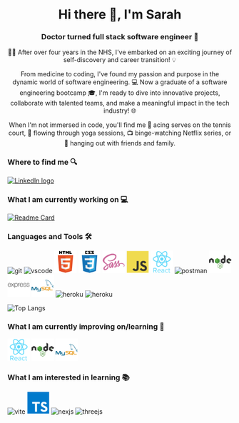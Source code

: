 <h1 align="center">Hi there 👋, I'm Sarah </h1>
<h3 align="center"> Doctor turned full stack software engineer 🌟 </h3>
<p align="center"> 👩‍💻 After over four years in the NHS, I've embarked on an exciting journey of self-discovery and career transition! 💡 </p>
<p align="center">From medicine to coding, I've found my passion and purpose in the dynamic world of software engineering. 💻 Now a graduate of a software engineering bootcamp 🎓, I'm ready to dive into innovative projects, collaborate with talented teams, and make a meaningful impact in the tech industry! 🌐</p> 
<p align="center"> When I'm not immersed in code, you'll find me 🎾 acing serves on the tennis court, 🧘 flowing through yoga sessions, 📺 binge-watching Netflix series, or 🌟 hanging out with friends and family. </p>

<h3>Where to find me 🔍 </h3>

[<img src="https://img.shields.io/badge/LinkedIn-282C34?logo=linkedin&logoColor=0077B5" alt="LinkedIn logo" target="_blank" height="25" />](https://www.linkedin.com/in/sarah-naunton) 


<h3 align="left">What I am currently working on 💻 </h3>

[![Readme Card](https://github-readme-stats.vercel.app/api/pin/?username=sarahnaunton&repo=mind-ease&theme=transparent&show_icons=true)](https://github.com/sarahnaunton/mind-ease)

<h3 align="left">Languages and Tools 🛠 </h3>
<p>
<img src="https://www.vectorlogo.zone/logos/git-scm/git-scm-icon.svg" alt="git" width="40" height="40"/> 
  <img src="https://cdn.jsdelivr.net/gh/devicons/devicon/icons/vscode/vscode-original.svg" alt="vscode" width="50" height="50"/>
<img src="https://raw.githubusercontent.com/devicons/devicon/master/icons/html5/html5-original-wordmark.svg" alt="html5" width="50" height="50"/> 
<img src="https://raw.githubusercontent.com/devicons/devicon/master/icons/css3/css3-original-wordmark.svg" alt="css3" width="50" height="50"/>  
<img src="https://raw.githubusercontent.com/devicons/devicon/master/icons/sass/sass-original.svg" alt="sass" width="50" height="50"/> 
<img src="https://raw.githubusercontent.com/devicons/devicon/master/icons/javascript/javascript-original.svg" alt="javascript" width="50" height="50"/> 
<img src="https://raw.githubusercontent.com/devicons/devicon/master/icons/react/react-original-wordmark.svg" alt="react" width="50" height="50"/> 
<img src="https://www.vectorlogo.zone/logos/getpostman/getpostman-icon.svg" alt="postman" width="50" height="50"/>
<img src="https://raw.githubusercontent.com/devicons/devicon/master/icons/nodejs/nodejs-original-wordmark.svg" alt="nodejs" width="50" height="50"/> 
<img src="https://raw.githubusercontent.com/devicons/devicon/master/icons/express/express-original-wordmark.svg" alt="express" width="50" height="50"/> 
<img src="https://raw.githubusercontent.com/devicons/devicon/master/icons/mysql/mysql-original-wordmark.svg" alt="mysql" width="50" height="50"/> 
<img src="https://cdn.jsdelivr.net/gh/devicons/devicon/icons/knexjs/knexjs-original.svg" alt="heroku" width="40" height="40"/>
<img src="https://www.vectorlogo.zone/logos/heroku/heroku-icon.svg" alt="heroku" width="40" height="40"/>   </p>

![Top Langs](https://github-readme-stats.vercel.app/api/top-langs/?username=sarahnaunton&langs_count=5&theme=transparent&show_icons=true&layout=compact)

<h3 align="left">What I am currently improving on/learning 📖</h3>
<p><img src="https://raw.githubusercontent.com/devicons/devicon/master/icons/react/react-original-wordmark.svg" alt="react" width="50" height="50"/>
<img src="https://raw.githubusercontent.com/devicons/devicon/master/icons/nodejs/nodejs-original-wordmark.svg" alt="nodejs" width="50" height="50"/> 
<img src="https://raw.githubusercontent.com/devicons/devicon/master/icons/mysql/mysql-original-wordmark.svg" alt="mysql" width="50" height="50"/> </p>

<h3 align="left">What I am interested in learning 📚</h3>
<p> <img src="https://cdn.jsdelivr.net/gh/devicons/devicon/icons/vite/vite-original.svg" alt="vite" width="50" height="50"/>
<img src="https://raw.githubusercontent.com/devicons/devicon/master/icons/typescript/typescript-original.svg" alt="typescript" width="50" height="50"/>
<img src="https://cdn.jsdelivr.net/gh/devicons/devicon/icons/nextjs/nextjs-original.svg" alt="nexjs" width="50" height="50"/>  
<img src="https://cdn.jsdelivr.net/gh/devicons/devicon/icons/threejs/threejs-original.svg" alt="threejs" width="50" height="50"/> </p>

